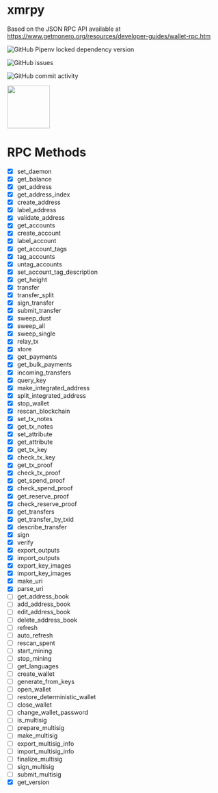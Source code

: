# xmrpy

Based on the JSON RPC API available at https://www.getmonero.org/resources/developer-guides/wallet-rpc.htm

![GitHub Pipenv locked dependency version](https://img.shields.io/github/pipenv/locked/dependency-version/aar3/xmrpy/httpx)

![GitHub issues](https://img.shields.io/github/issues/aar3/xmrpy)

![GitHub commit activity](https://img.shields.io/github/commit-activity/m/aar3/xmrpy)

<img src='https://upload.wikimedia.org/wikipedia/commons/thumb/2/2d/Monero-Logo.svg/1280px-Monero-Logo.svg.png' height='100'>


# RPC Methods
- [x] set_daemon
- [x] get_balance
- [x] get_address
- [x] get_address_index
- [x] create_address
- [x] label_address
- [x] validate_address
- [x] get_accounts
- [x] create_account
- [x] label_account
- [x] get_account_tags
- [x] tag_accounts
- [x] untag_accounts
- [x] set_account_tag_description
- [x] get_height
- [x] transfer
- [x] transfer_split
- [x] sign_transfer
- [x] submit_transfer
- [x] sweep_dust
- [x] sweep_all
- [x] sweep_single
- [x] relay_tx
- [x] store
- [x] get_payments
- [x] get_bulk_payments
- [x] incoming_transfers
- [x] query_key
- [x] make_integrated_address
- [x] split_integrated_address
- [x] stop_wallet
- [x] rescan_blockchain
- [x] set_tx_notes
- [x] get_tx_notes
- [x] set_attribute
- [x] get_attribute
- [x] get_tx_key
- [x] check_tx_key
- [x] get_tx_proof
- [x] check_tx_proof
- [x] get_spend_proof
- [x] check_spend_proof
- [x] get_reserve_proof
- [x] check_reserve_proof
- [x] get_transfers
- [x] get_transfer_by_txid
- [x] describe_transfer
- [x] sign
- [x] verify
- [x] export_outputs
- [x] import_outputs
- [x] export_key_images
- [x] import_key_images
- [x] make_uri
- [x] parse_uri
- [ ] get_address_book
- [ ] add_address_book
- [ ] edit_address_book
- [ ] delete_address_book
- [ ] refresh
- [ ] auto_refresh
- [ ] rescan_spent
- [ ] start_mining
- [ ] stop_mining
- [ ] get_languages
- [ ] create_wallet
- [ ] generate_from_keys
- [ ] open_wallet
- [ ] restore_deterministic_wallet
- [ ] close_wallet
- [ ] change_wallet_password
- [ ] is_multisig
- [ ] prepare_multisig
- [ ] make_multisig
- [ ] export_multisig_info
- [ ] import_multisig_info
- [ ] finalize_multisig
- [ ] sign_multisig
- [ ] submit_multisig
- [x] get_version

